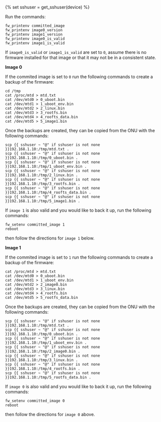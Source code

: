 {% set sshuser = get_sshuser(device) %}

Run the commands:

```shell
fw_printenv committed_image 
fw_printenv image0_version
fw_printenv image1_version 
fw_printenv image0_is_valid 
fw_printenv image1_is_valid
```

If `image0_is_valid` or `image1_is_valid` are set to `0`, assume there is no firmware installed for that image or that it may not be in a consistent state.

**Image 0**

If the commited image is set to `0` run the following commands to create a backup of the firmware:

```shell
cd /tmp
cat /proc/mtd > mtd.txt
cat /dev/mtd0 > 0_uboot.bin
cat /dev/mtd1 > 1_uboot_env.bin
cat /dev/mtd2 > 2_linux.bin
cat /dev/mtd3 > 3_rootfs.bin
cat /dev/mtd4 > 4_roofts_data.bin
cat /dev/mtd5 > 5_image1.bin
```

Once the backups are created, they can be copied from the ONU with the following commands:

```shell
scp {{ sshuser ~ "@" if sshuser is not none }}192.168.1.10:/tmp/mtd.txt .
scp {{ sshuser ~ "@" if sshuser is not none }}192.168.1.10:/tmp/0_uboot.bin .
scp {{ sshuser ~ "@" if sshuser is not none }}192.168.1.10:/tmp/1_uboot_env.bin .
scp {{ sshuser ~ "@" if sshuser is not none }}192.168.1.10:/tmp/2_linux.bin .
scp {{ sshuser ~ "@" if sshuser is not none }}192.168.1.10:/tmp/3_rootfs.bin .
scp {{ sshuser ~ "@" if sshuser is not none }}192.168.1.10:/tmp/4_roofts_data.bin .
scp {{ sshuser ~ "@" if sshuser is not none }}192.168.1.10:/tmp/5_image1.bin .
```

If `image 1` is also valid and you would like to back it up, run the following commands:

```shell
fw_setenv committed_image 1
reboot
```

then follow the directions for `image 1` below.

**Image 1**

If the commited image is set to `1` run the following commands to create a backup of the firmware:

```shell
cat /proc/mtd > mtd.txt
cat /dev/mtd0 > 0_uboot.bin
cat /dev/mtd1 > 1_uboot_env.bin
cat /dev/mtd2 > 2_image0.bin
cat /dev/mtd3 > 3_linux.bin
cat /dev/mtd4 > 4_rootfs.bin
cat /dev/mtd5 > 5_rootfs_data.bin
```

Once the backups are created, they can be copied from the ONU with the following commands:

```shell
scp {{ sshuser ~ "@" if sshuser is not none }}192.168.1.10:/tmp/mtd.txt .
scp {{ sshuser ~ "@" if sshuser is not none }}192.168.1.10:/tmp/0_uboot.bin .
scp {{ sshuser ~ "@" if sshuser is not none }}192.168.1.10:/tmp/1_uboot_env.bin .
scp {{ sshuser ~ "@" if sshuser is not none }}192.168.1.10:/tmp/2_image0.bin .
scp {{ sshuser ~ "@" if sshuser is not none }}192.168.1.10:/tmp/3_linux.bin .
scp {{ sshuser ~ "@" if sshuser is not none }}192.168.1.10:/tmp/4_rootfs.bin .
scp {{ sshuser ~ "@" if sshuser is not none }}192.168.1.10:/tmp/5_rootfs_data.bin .
```

If `image 0` is also valid and you would like to back it up, run the following commands:

```shell
fw_setenv committed_image 0
reboot
```

then follow the directions for `image 0` above.
